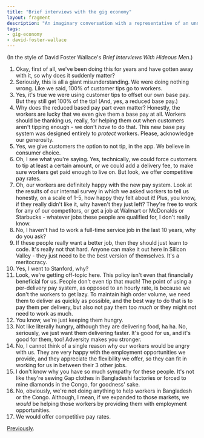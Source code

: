 ```yaml
---
title: "Brief interviews with the gig economy"
layout: fragment
description: "An imaginary conversation with a representative of an unnamed gig economy company."
tags:
- gig-economy
- david-foster-wallace
---
```


(In the style of David Foster Wallace's _Brief Interviews With Hideous Men_.)

1. Okay, first of all, we've been doing this for years and have gotten away with it, so why does it suddenly matter?
2. Seriously, this is all a giant misunderstanding. We were doing nothing wrong. Like we said, 100% of customer tips go to workers.
3. Yes, it's true we were using customer tips to offset our own base pay. But they still get 100% of the tip! (And, yes, a reduced base pay.)
4. Why does the reduced based pay part even matter? Honestly, the workers are lucky that we even give them a base pay at all. Workers should be thanking us, really, for helping them out when customers aren't tipping enough - we don't _have_ to do that. This new base pay system was designed entirely to _protect_ workers. Please, acknowledge our generosity.
5. Yes, we give customers the option to not tip, in the app. We believe in consumer choice.
6. Oh, I see what you're saying. Yes, technically, we could force customers to tip at least a certain amount, or we could add a delivery fee, to make sure workers get paid enough to live on. But look, we offer competitive pay rates.
7. Oh, our workers are definitely happy with the new pay system. Look at the results of our internal survey in which we asked workers to tell us honestly, on a scale of 1-5, how happy they felt about it! Plus, you know, if they really didn't like it, why haven't they just left? They're free to work for any of our competitors, or get a job at Walmart or McDonalds or Starbucks - whatever jobs these people are qualified for, I don't really know.
8. No, I haven't had to work a full-time service job in the last 10 years, why do you ask?
9. If these people really want a better job, then they should just learn to code. It's really not that hard. Anyone can make it out here in Silicon Valley - they just need to be the best version of themselves. It's a meritocracy.
10. Yes, I went to Stanford, why?
11. Look, we're getting off-topic here. This policy isn't even that financially beneficial for us. People don't even tip that much! The point of using a per-delivery pay system, as opposed to an hourly rate, is because we don't the workers to get lazy. To maintain high order volume, we need them to deliver as quickly as possible, and the best way to do that is to pay them per delivery, but also not pay them too _much_ or they might not need to work as much.
12. You know, we're just keeping them hungry.
13. Not like literally hungry, although they are delivering food, ha ha. No, seriously, we just want them delivering faster. It's good for us, and it's good for them, too! Adversity makes you stronger.
14. No, I cannot think of a single reason why our workers would be angry with us. They are very happy with the employment opportunities we provide, and they appreciate the flexibility we offer, so they can fit in working for us in between their 3 other jobs.
15. I don't know why you have so much sympathy for these people. It's not like they're sewing Gap clothes in Bangladeshi factories or forced to mine diamonds in the Congo, for goodness' sake.
16. No, obviously, we're not doing anything to help workers in Bangladesh or the Congo. Although, I mean, if we expanded to those markets, we _would_ be helping those workers by providing them with employment opportunities.
17. We would offer competitive pay rates.

[Previously](/posts/fragments-43).
